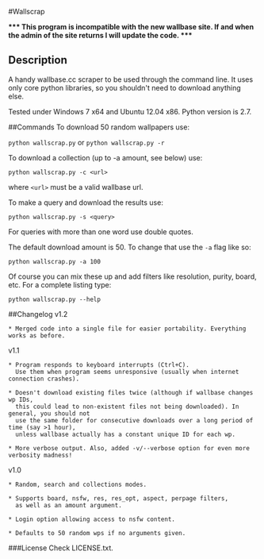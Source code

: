 #Wallscrap  

<b>*** This program is incompatible with the new wallbase site. If and when the admin of the site returns I will update the code. ***</b>

## Description
A handy wallbase.cc scraper to be used through the command line.
It uses only core python libraries, so you shouldn't need to download anything else.

Tested under Windows 7 x64 and Ubuntu 12.04 x86. Python version is 2.7.

##Commands
To download 50 random wallpapers use:

`python wallscrap.py` or `python wallscrap.py -r`  

To download a collection (up to -a amount, see below) use:

`python wallscrap.py -c <url>`

where `<url>` must be a valid wallbase url.  


To make a query and download the results use:

`python wallscrap.py -s <query>`

For queries with more than one word use double quotes.

The default download amount is 50. To change that use the `-a` flag like so:

`python wallscrap.py -a 100`  

Of course you can mix these up and add filters like resolution, purity, board, etc. For a complete listing type:

`python wallscrap.py --help`  

##Changelog
v1.2

    * Merged code into a single file for easier portability. Everything works as before.

v1.1  

    * Program responds to keyboard interrupts (Ctrl+C).  
      Use them when program seems unresponsive (usually when internet connection crashes).

    * Doesn't download existing files twice (although if wallbase changes wp IDs,  
      this could lead to non-existent files not being downloaded). In general, you should not  
      use the same folder for consecutive downloads over a long period of time (say >1 hour),  
      unless wallbase actually has a constant unique ID for each wp.

    * More verbose output. Also, added -v/--verbose option for even more verbosity madness!  
    
v1.0  

    * Random, search and collections modes.

    * Supports board, nsfw, res, res_opt, aspect, perpage filters,
      as well as an amount argument.

    * Login option allowing access to nsfw content.

    * Defaults to 50 random wps if no arguments given.
    
###License
Check LICENSE.txt.
